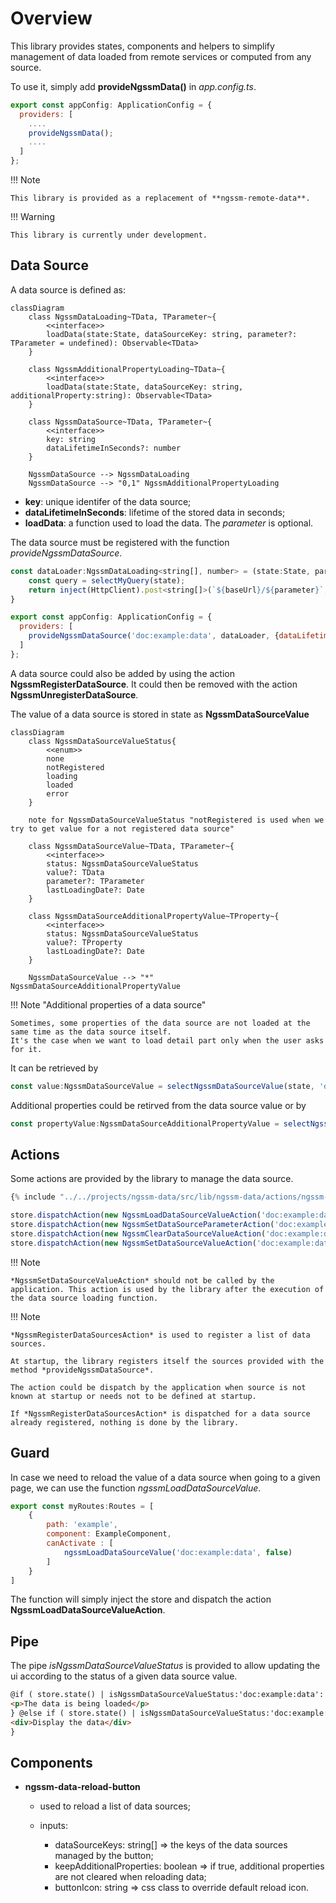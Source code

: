 # Overview

This library provides states, components and helpers to simplify management of data loaded from remote services or computed from any source.

To use it, simply add **provideNgssmData()** in _app.config.ts_.

```javascript
export const appConfig: ApplicationConfig = {
  providers: [
    ....
    provideNgssmData();
    ....
  ]
};
```

!!! Note

    This library is provided as a replacement of **ngssm-remote-data**.

!!! Warning

    This library is currently under development.

## Data Source

A data source is defined as:

```mermaid
classDiagram
    class NgssmDataLoading~TData, TParameter~{
        <<interface>>
        loadData(state:State, dataSourceKey: string, parameter?: TParameter = undefined): Observable<TData>
    }

    class NgssmAdditionalPropertyLoading~TData~{
        <<interface>>
        loadData(state:State, dataSourceKey: string, additionalProperty:string): Observable<TData>
    }

    class NgssmDataSource~TData, TParameter~{
        <<interface>>
        key: string
        dataLifetimeInSeconds?: number
    }

    NgssmDataSource --> NgssmDataLoading
    NgssmDataSource --> "0,1" NgssmAdditionalPropertyLoading
```

- **key**: unique identifer of the data source;
- **dataLifetimeInSeconds**: lifetime of the stored data in seconds;
- **loadData**: a function used to load the data. The _parameter_ is optional.

The data source must be registered with the function _provideNgssmDataSource_.

```javascript
const dataLoader:NgssmDataLoading<string[], number> = (state:State, parameter?:number) : Observable<string[]> => {
    const query = selectMyQuery(state);
    return inject(HttpClient).post<string[]>(`${baseUrl}/${parameter}`, query);
}

export const appConfig: ApplicationConfig = {
  providers: [
    provideNgssmDataSource('doc:example:data', dataLoader, {dataLifetimeInSeconds: 6000});
  ]
};
```

A data source could also be added by using the action **NgssmRegisterDataSource**. It could then be removed with the action **NgssmUnregisterDataSource**.

The value of a data source is stored in state as **NgssmDataSourceValue**

```mermaid
classDiagram
    class NgssmDataSourceValueStatus{
        <<enum>>
        none
        notRegistered
        loading
        loaded
        error
    }

    note for NgssmDataSourceValueStatus "notRegistered is used when we try to get value for a not registered data source"

    class NgssmDataSourceValue~TData, TParameter~{
        <<interface>>
        status: NgssmDataSourceValueStatus
        value?: TData
        parameter?: TParameter
        lastLoadingDate?: Date
    }

    class NgssmDataSourceAdditionalPropertyValue~TProperty~{
        <<interface>>
        status: NgssmDataSourceValueStatus
        value?: TProperty
        lastLoadingDate?: Date
    }

    NgssmDataSourceValue --> "*" NgssmDataSourceAdditionalPropertyValue
```

!!! Note "Additional properties of a data source"

    Sometimes, some properties of the data source are not loaded at the same time as the data source itself.
    It's the case when we want to load detail part only when the user asks for it.

It can be retrieved by

```javascript
const value:NgssmDataSourceValue = selectNgssmDataSourceValue(state, 'doc:example:data');
```

Additional properties could be retirved from the data source value or by

```javascript
const propertyValue:NgssmDataSourceAdditionalPropertyValue = selectNgssmDataSourceAdditionalPropertyValue(state, 'doc:example:data', propertyName);
```

## Actions

Some actions are provided by the library to manage the data source.

```typescript
{% include "../../projects/ngssm-data/src/lib/ngssm-data/actions/ngssm-data-action-type.ts" %}
```

```javascript
store.dispatchAction(new NgssmLoadDataSourceValueAction('doc:example:data', { forceReload: true }));
store.dispatchAction(new NgssmSetDataSourceParameterAction('doc:example:data', 567));
store.dispatchAction(new NgssmClearDataSourceValueAction('doc:example:data'));
store.dispatchAction(new NgssmSetDataSourceValueAction('doc:example:data', NgssmDataSourceValueStatus.loaded, ['val1', 'val2']));
```

!!! Note

    *NgssmSetDataSourceValueAction* should not be called by the application. This action is used by the library after the execution of the data source loading function.

!!! Note

    *NgssmRegisterDataSourcesAction* is used to register a list of data sources.

    At startup, the library registers itself the sources provided with the method *provideNgssmDataSource*.

    The action could be dispatch by the application when source is not known at startup or needs not to be defined at startup.

    If *NgssmRegisterDataSourcesAction* is dispatched for a data source already registered, nothing is done by the library.

## Guard

In case we need to reload the value of a data source when going to a given page, we can use the function _ngssmLoadDataSourceValue_.

```javascript
export const myRoutes:Routes = [
    {
        path: 'example',
        component: ExampleComponent,
        canActivate : [
            ngssmLoadDataSourceValue('doc:example:data', false)
        ]
    }
]
```

The function will simply inject the store and dispatch the action **NgssmLoadDataSourceValueAction**.

## Pipe

The pipe _isNgssmDataSourceValueStatus_ is provided to allow updating the ui according to the status of a given data source value.

```html
@if ( store.state() | isNgssmDataSourceValueStatus:'doc:example:data':'loading') {
<p>The data is being loaded</p>
} @else if ( store.state() | isNgssmDataSourceValueStatus:'doc:example:data':'loaded':'error'){
<div>Display the data</div>
}
```

## Components

- **ngssm-data-reload-button**

  - used to reload a list of data sources;
  - inputs:

    - dataSourceKeys: string[] => the keys of the data sources managed by the button;
    - keepAdditionalProperties: boolean => if true, additional properties are not cleared when reloading data;
    - buttonIcon: string => css class to override default reload icon.
